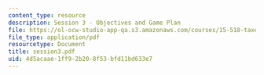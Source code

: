 ```yaml
---
content_type: resource
description: Session 3 - Objectives and Game Plan
file: https://ol-ocw-studio-app-qa.s3.amazonaws.com/courses/15-518-taxes-and-business-strategy-fall-2002/4d5acaae1ff92b208f53bfd11bd633e7_session3.pdf
file_type: application/pdf
resourcetype: Document
title: session3.pdf
uid: 4d5acaae-1ff9-2b20-8f53-bfd11bd633e7
---
```

